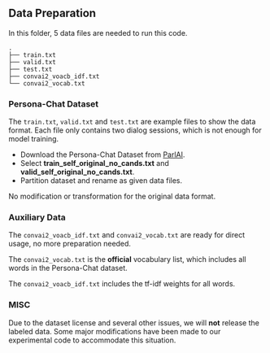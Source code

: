 ## Data Preparation

In this folder, 5 data files are needed to run this code.

```
.
├── train.txt
├── valid.txt
├── test.txt
├── convai2_voacb_idf.txt
└── convai2_vocab.txt
```

### Persona-Chat Dataset
The `train.txt`, `valid.txt` and `test.txt` are example files to show the data format. Each file only contains two dialog sessions, which is not enough for model training.

* Download the Persona-Chat Dataset from [ParlAI](https://github.com/facebookresearch/ParlAI/tree/master/parlai/tasks/convai2).
* Select **train\_self_original\_no\_cands.txt**
and
**valid\_self\_original\_no\_cands.txt**.
* Partition dataset and rename as given data files.

No modification or transformation for the original data format.


### Auxiliary Data
The `convai2_voacb_idf.txt` and `convai2_vocab.txt` are ready for direct usage, no more preparation needed.

The `convai2_vocab.txt` is the **official** vocabulary list, which includes all words in the Persona-Chat dataset.

The `convai2_voacb_idf.txt` includes the tf-idf weights for all words.


### MISC
Due to the dataset license and several other issues, we will **not** release the labeled data. Some major modifications have been made to our experimental code to accommodate this situation.
